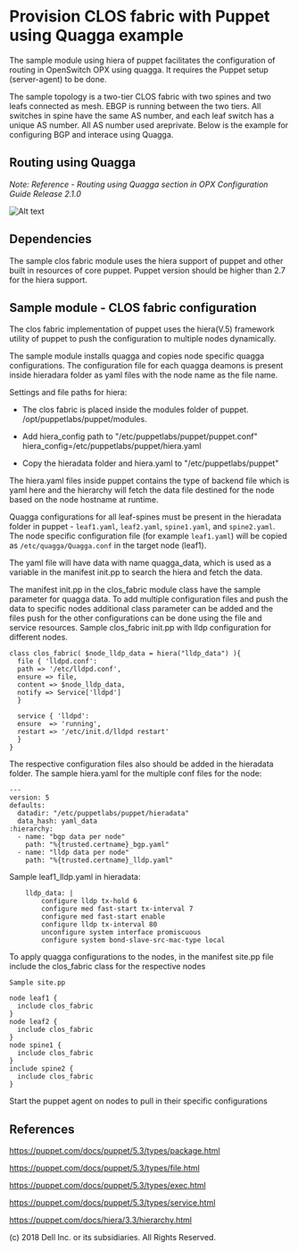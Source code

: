 # Provision CLOS fabric with Puppet using Quagga example

The sample module using hiera of puppet facilitates the configuration of routing in OpenSwitch OPX using quagga.  It requires the Puppet setup (server-agent) to be done.

The sample topology is a two-tier CLOS fabric with two spines and two leafs connected as mesh. EBGP is running between the two tiers. All switches in spine have the same AS number, and each leaf switch has a unique AS number. All AS number used areprivate. Below is the example for configuring BGP and interace using Quagga.

## Routing using Quagga

*Note: Reference - Routing using Quagga section in OPX Configuration Guide Release 2.1.0*

![Alt text](./../_static/quagga-routing.png?raw=true "Title")

## Dependencies

The sample clos fabric module uses the hiera support of puppet and other built in resources of core puppet. Puppet version should be higher than 2.7 for the hiera support. 

## Sample module - CLOS fabric configuration

The clos fabric implementation of puppet uses the hiera(V.5) framework utility of puppet to push the configuration to multiple nodes dynamically.

The sample module installs quagga and copies node specific quagga configurations. The configuration file for each quagga deamons is present inside hieradara folder as yaml files with the node name as the file name.

Settings and file paths for hiera:

- The clos fabric is placed inside the modules folder of puppet. /opt/puppetlabs/puppet/modules.

- Add hiera_config path to "/etc/puppetlabs/puppet/puppet.conf"
  hiera_config=/etc/puppetlabs/puppet/hiera.yaml

- Copy the hieradata folder and hiera.yaml to "/etc/puppetlabs/puppet"

The hiera.yaml files inside puppet contains the type of backend file which is yaml here and the hierarchy will fetch the data file destined for the node based on the node hostname at runtime.

Quagga configurations for all leaf-spines must be present in the hieradata folder in puppet  - ``leaf1.yaml``, ``leaf2.yaml``, ``spine1.yaml``, and ``spine2.yaml``. The node specific configuration file (for example ``leaf1.yaml``) will be copied as ``/etc/quagga/Quagga.conf`` in the target node (leaf1).

The yaml file will have data with name quagga_data, which is used as a variable in the manifest init.pp to search the hiera and fetch the data.

The manifest init.pp in the clos_fabric module class have the sample parameter for quagga data. To add multiple configuration files and push the data to specific nodes additional class parameter can be added and the files push for the other configurations can be done using the file and service resources. Sample clos_fabric init.pp with lldp configuration for different nodes. 

    class clos_fabric( $node_lldp_data = hiera("lldp_data") ){
      file { 'lldpd.conf':
      path => '/etc/lldpd.conf',
      ensure => file,
      content => $node_lldp_data,
      notify => Service['lldpd']
      }

      service { 'lldpd':
      ensure  => 'running',
      restart => '/etc/init.d/lldpd restart'
      }
    }

The respective configuration files also should be added in the hieradata folder. The sample hiera.yaml for the multiple conf files for the node:

    ---
    version: 5
    defaults:
      datadir: "/etc/puppetlabs/puppet/hieradata"
      data_hash: yaml_data
    :hierarchy:
      - name: "bgp data per node"
        path: "%{trusted.certname}_bgp.yaml"
      - name: "lldp data per node"
        path: "%{trusted.certname}_lldp.yaml"

Sample leaf1_lldp.yaml in hieradata:

        lldp_data: |
            configure lldp tx-hold 6
            configure med fast-start tx-interval 7
            configure med fast-start enable
            configure lldp tx-interval 80
            unconfigure system interface promiscuous
            configure system bond-slave-src-mac-type local

To apply quagga configurations to the nodes, in the manifest site.pp file include the clos_fabric class for the respective nodes

    Sample site.pp 

    node leaf1 {
      include clos_fabric
    }
    node leaf2 {
      include clos_fabric
    }
    node spine1 {
      include clos_fabric
    }
    include spine2 {
      include clos_fabric
    }

Start the puppet agent on nodes to pull in their specific configurations

## References

https://puppet.com/docs/puppet/5.3/types/package.html

https://puppet.com/docs/puppet/5.3/types/file.html

https://puppet.com/docs/puppet/5.3/types/exec.html

https://puppet.com/docs/puppet/5.3/types/service.html

https://puppet.com/docs/hiera/3.3/hierarchy.html


(c) 2018 Dell Inc. or its subsidiaries. All Rights Reserved.
